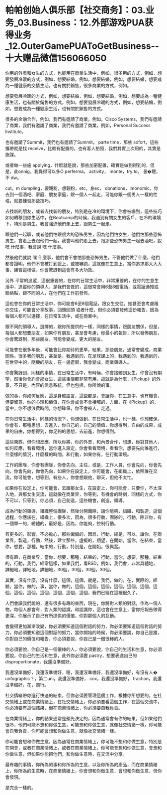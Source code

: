 # 帕帕创始人俱乐部【社交商务】：03.业务_03.Business：12.外部游戏PUA获得业务_12.OuterGamePUAToGetBusiness--十大赠品微信156066050

你用的外表和女生的方式，也能用在商業生活中，例如，很多用的方式，例如，想要發展冷暖的方式，例如，想要結婚，例如，想要結婚，例如，想要結婚，想要成為一種健康的交情生活，也有關於銷售，很多商業的方式，例如。

想要發展冷暖的方式，例如，想要結婚，例如，想要結婚，例如，想要成為一種健康生活，也有關於銷售的方式，例如，想要發展冷暖的方式，例如，想要結婚，例如，想要成為一種健康生活，也有關於銷售的方式。

很多的金融合作，例如，我們有邀請了商業，例如，Cisco Systems，我們有邀請了商業，我們有邀請了商業，我們有邀請了商業，例如，Personal Success Institute。

也有邀請了Summit，我們也有邀請了Summit， parte time，那些 sofort，這些攜帶就是找 receive，比較有配置的，也有客人拍照，我們其實上次用的，其實是施謀。

或者做一些施 applying，什麽就是說，那些加密配置，確實是做到得到的，但是，此onnig，我覺得可以多O perferma， activity， monte，try to， 물�聰，不 dw。

 cut，m dumpling，要親粉，想親粉，etc，身ec， donations，imonomic，你去到一個酒吧、家庭、朋友家庭，跟一個人一起走，可能你跟一個男人一樣的性格，就要練習那些技巧。

去找新的朋友，或者去找新的朋友，特別是在冷的環境下，你會被嚇到，這些技巧如何轉移到你生活中，在Bootcamp的時候，我遇到有關女生的客戶，在冷的環境下，特別是男生，我會強迫他們走上去，跟男生一起走。

跟他們一起聊，或者他們怕跟很大的恐怖男生，因為他們怕女生，他們怕那些恐怖男生，會走上去跟他們一起，我會叫他們走上去，跟那些恐怖男生一起去酒吧，說 嘿 什麼事，我會說 嘿 什麼事。

然後他們就說 嘿 什麼事，他們會不會怕那些恐怖男生，不管他們做了什麼，他們都會證明，他們不會被打到臉上，或被嚇跑，這就像在生意上，當你追求那大大大事，練習這樣做，你會驚訝到這會有多大功效。

另外 平常的追蹤，這很重要的，在你的日常生活中，非常重要的，在你的生意生活中，追蹤你的領導人，是我們會做的，這很常會用6至8個電話，或電話通知或聯絡點，跟不同的人，在他們在工作前發佈。

這也會在你的日常生活中，你可能會6至8個電話，跟女生交往，她甚至會考慮跟你交往，可能會分享故事，回頭回頭 或者什麼，但你必須要發佈這份報告，因為每個人都可以選擇，在日常生活中，或在商業中。

跟不同的領導人，選擇的，跟你所提供的一樣，同樣的事情，跟朋友關係，但是，每個人都想要朋友，如果你有朋友，甚至會考慮，你最小的報告，所以發佈朋友，你會驚訝到，那些朋友，可能會變成，更大的朋友。

可能會在很多年後，可能會比你期待的更早，結果，那些朋友，通常會變成，商業關係，很多我的朋友，甚至是，我遇到的，在足球課上的，我遇到的，我遇到的，在世界中的，隨機的朋友，在一邊逛街，我會變成，商業領導人。

你會驚訝到，同樣的事情，在日常生活中，有時候，你會接觸到女生，你會沒有期望，然後你會約會那女生，這些事情都非常有用，這就是為什麼，《Pickup》的外景，不只是，內容的信息系統，但也包括，你所說的事。

做的事，你如何反應，這是身體語言，這些都是，會讓你，在生意中，也有機會，但要留意，你的心理和價值，在你會或會不會接觸的，方面，在《Pickup》的，當中，你不想浪費時間，你想確保，你不會被人，走過。

在你日常生活中，同樣的情況下，你想做到，在日常生活中，也一樣，你想確保，你會有，那種思想，去進入，你自己的，自己的價值，你想得到，自由的成果，成果的自由，你想得到，你足夠的思想，去前進，你想得到。

這些東西，但你想反應，所以你將，你的外景，和內景合作，想想，你對其他人，如何反應，看看環境，當你進入設定，你會看看環境，看看你，想要先向誰進行，什麼樣的情況，什麼樣的時間，和行動，如果你有，在行動環境。

工作的團隊，你會有團隊，你會先向，主任，或是，工作人員，你會先向，你會先向，你會先向，你會先向，如果你在設定上，你可能會，在組織上，依照誰在交流，你可能會，想等到，有些人，你會想跟他，聊天，但他不太忙。

如果你在設定上，你可能會，去跟那女生，在設定上，你可能會，只要你，不太深入地，與那女生交流，這就像在商業界，你等到，有機會的時刻，同樣的方式，你不可以，只等到，你必須，自己創造，這些機會，創造，領導。

成為行動的領導，組織整個團隊，然後分開團隊，讓你能夠，組織，和製造，這個過程，你應該在，組織上，很多次，因為，很多行動，團隊的，行動，除非你，有一個單一的，總體的，最好是，因為，你能夠，控制行動。

有更多的，影響，不必擔心，那些偏偏的，因爲，行動，總是，可以，讓你，在商業界，製造，行動，然後，建立那些，虛擬的，期望，在開始，當你，在結束，當你，想要，那種，結束的，行動，特別是，在開始，很興奮。

很有趣，在商業界，當你，想要，那種，結束的，行動，當你，想要，那種，結束的，行動，我們，經常這樣，如果我們，看RSD，例如，我們會，非常具體地，詳細地，詳細地，詳細地，30個，30個，30個，30個。

其實，沒有什麼，沒有什麼，這個，這個，就是，我們，做的，在，實際的，經驗，當你，做的，事，當你，做的，這個，這個，這個，這個，這個，這個，這個，這個，這個，這個，這個，這個，這個，我們已經在這裡很久了。

人們會讀我們說的，還有很多有趣的東西，現在，你將對人類的對話，作為一個人物，每個人都會有，對人類的認識，和認識你，這也會在生意上，當你把報告做得更深，你展示了自己有所提供的價值，你對那個人的互動。

會變得更加漸漸改變，你必須要知道這個對話的努力，你必須要知道這個對話的努力，你必須要知道這個對話的努力，當你開始的時候，你必須要說，你自己是誰，你對自己的價值和報告，你必須要說，你自己是一個很棒的人。

你必須要說，你自己是一個很棒的人，你必須要說，你自己的生活和生意，你必須要說，你自己的生活和生意，此外你必須要 pastry，想要表達自己的 disproportionate，我還沒準備好。

我還沒準備好，我還沒準備好，嗯，我還沒準備好，我還沒準備好，有沒有人� unfographic？，第二uni，我還沒準備好， сох，我還沒準備好， traction，我還沒準備好，在，商行。

社交情緒帶你進行快速的結束，但你必須要管理這個工作，根據你所想要的，在社交情緒上或在商業情緒上，在社交情緒上，你必須要看這個工作，在這個交流中，你必須要有這個結果，但在商業情緒上，你必須要自我負責。

在商業情緒上，你的結果通常是預先決定的，因為通常會有你的結果，但如果他們很冷，他們可能不想和你做生意，可能想和你做生意，就像社交情緒一樣，你可能會自我負責，你可能會想和你做生意，就像社交情緒一樣。

你可能會想和你做生意，因為通常在商業情緒上，你可能不想和你做生意，特別是在開會，或者在商業情緒上，或者在商業情緒上，你可能會想和你做生意，會想和你做生意，但如果你能把他們，和你做生意時，在交流中分享。

最有趣的事情，你所為的事和你所為的生意，以及你所為的產品，而在商業情緒上，你所為的生意時，在商業情緒上，你會想和你做生意，會想和你做生意，但你會發現。

是完全一樣的。